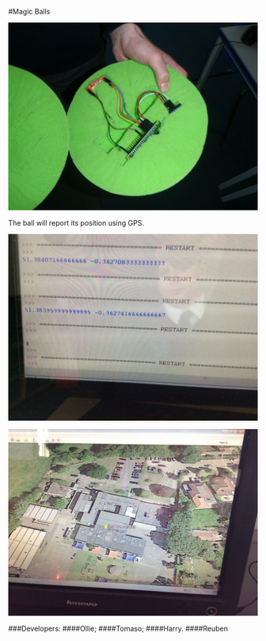 #Magic Balls 
 
![Circuit](ball.jpg)

The ball will report its position using GPS.

![Circuit](gpsreadings.jpg)

![Circuit](gpsplot.jpg)
 
###Developers:
####Ollie;
####Tomaso;
####Harry.
####Reuben